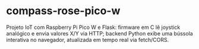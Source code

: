# compass-rose-pico-w
Projeto IoT com Raspberry Pi Pico W e Flask: firmware em C lê joystick analógico e envia valores X/Y via HTTP; backend Python exibe uma bússola interativa no navegador, atualizada em tempo real via fetch/CORS.
